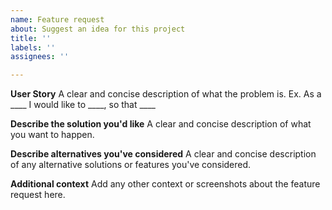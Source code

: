 ```yaml
---
name: Feature request
about: Suggest an idea for this project
title: ''
labels: ''
assignees: ''

---
```


**User Story**
A clear and concise description of what the problem is. Ex. As a ____ I would like to ____, so that ____

**Describe the solution you'd like**
A clear and concise description of what you want to happen.

**Describe alternatives you've considered**
A clear and concise description of any alternative solutions or features you've considered.

**Additional context**
Add any other context or screenshots about the feature request here.

